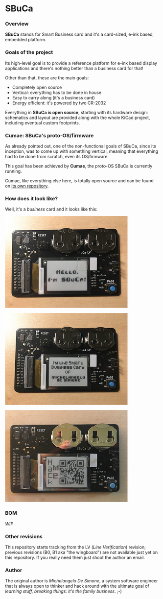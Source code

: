 # SBuCa

### Overview
**SBuCa** stands for Smart Business card and it's a card-sized, e-ink based, embedded platform.

### Goals of the project

Its high-level goal is to provide a reference platform for e-ink based display applications and there's nothing better than a business card for that!

Other than that, these are the main goals:

* Completely open source
* Vertical: everything has to be done in house
* Easy to carry along (it's a business card)
* Energy efficient: it's powered by two CR-2032

Everything in **SBuCa is open source**, starting with its hardware design: schematics and layout are provided along with the whole KiCad project, including eventual custom footprints.

### Cumae: SBuCa's proto-OS/firmware
As already pointed out, one of the non-functional goals of SBuCa, since its inception, was to come up with something vertical, meaning that everything had to be done from scratch, even its OS/firmware.

This goal has been achieved by **Cumae**, the proto-OS SBuCa is currently running.

Cumae, like everything else here, is totally open source and can be found on [its own repository](github.com/michelangelo/Cumae).

### How does it look like?

Well, it's a *business* card and it looks like this:

![The "Hello" frame in SBuCa](https://raw.githubusercontent.com/michelangelo/SBuCa/master/Images/SBuCa_Hello.jpg)

![Owner presentation frame](https://raw.githubusercontent.com/michelangelo/SBuCa/master/Images/SBuCa_IAm.jpg)

![Screensaver/HackMe Frame](https://raw.githubusercontent.com/michelangelo/SBuCa/master/Images/SBuCa_HackMe.jpg)

### BOM

*WIP*

### Other revisions

This repository starts tracking from the LV (*Line Verification*) revision; previous revisions (B0, B1 aka "the wingboard") are not available just yet on this repository.
If you really need them just shoot the author an email.

### Author

The original author is *Michelangelo De Simone*, a system software engineer that is always open to thinker and hack around with the ultimate goal of *learning stuff, breaking things: it's the family business*. ;-)

